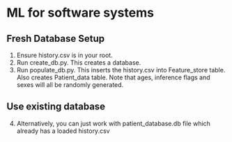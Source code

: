 # ML for software systems

## Fresh Database Setup
1. Ensure history.csv is in your root.
2. Run create_db.py. This creates a database.
3. Run populate_db.py. This inserts the history.csv into Feature_store table. Also creates Patient_data table.
Note that ages, inference flags and sexes will all be randomly generated.

## Use existing database
4. Alternatively, you can just work with patient_database.db file which already has a loaded history.csv
